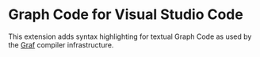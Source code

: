 # Graph Code for Visual Studio Code

This extension adds syntax highlighting for textual Graph Code as used by the
[Graf](https://docs.vezel.dev/graf) compiler infrastructure.
